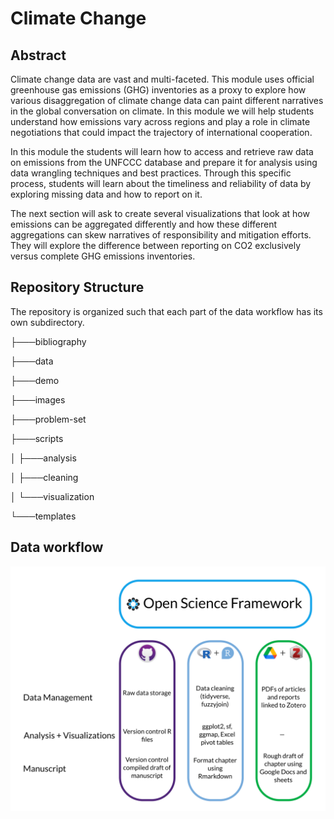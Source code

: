 # Climate Change

## Abstract

Climate change data are vast and multi-faceted. This module uses official greenhouse gas emissions (GHG) inventories as a proxy to explore how various disaggregation of climate change data can paint different narratives in the global conversation on climate. In this module we will help students understand how emissions vary across regions and play a role in climate negotiations that could impact the trajectory of international cooperation.

In this module the students will learn how to access and retrieve raw data on emissions from the UNFCCC database and prepare it for analysis using data wrangling techniques and best practices. Through this specific process, students will learn about the timeliness and reliability of data by exploring missing data and how to report on it.

The next section will ask to create several visualizations that look at how emissions can be aggregated differently and how these different aggregations can skew narratives of responsibility and mitigation efforts. They will explore the difference between reporting on CO2 exclusively versus complete GHG emissions inventories.

## Repository Structure

The repository is organized such that each part of the data workflow has its own subdirectory.


├───bibliography

├───data

├───demo

├───images

├───problem-set

├───scripts

│   ├───analysis

│   ├───cleaning

│   └───visualization

└───templates


## Data workflow

![](images/workflow-schema.png)


